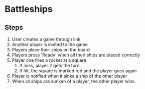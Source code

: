 # Battleships

## Steps

1. User creates a game through link
2. Another player is invited to the game
3. Players place their ships on the board
4. Players press 'Ready' when all their ships are placed correctly
5. Player one fires a rocket at a square
   1. If miss, player 2 gets the turn.
   2. If hit, the square is marked red and the player goes again
6. Player is notified when it sinks a ship of the other player
7. When all ships are sunken of a player, the other player wins.
